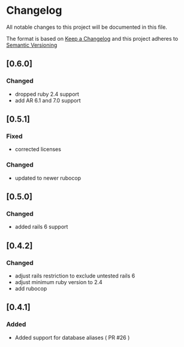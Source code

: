 # Changelog
All notable changes to this project will be documented in this file.

The format is based on [Keep a Changelog](http://keepachangelog.com/en/1.0.0/)
and this project adheres to [Semantic Versioning](http://semver.org/spec/v2.0.0.html)

## [0.6.0]
### Changed
- dropped ruby 2.4 support
- add AR 6.1 and 7.0 support

## [0.5.1]
### Fixed
- corrected licenses
### Changed
- updated to newer rubocop

## [0.5.0]
### Changed
- added rails 6 support

## [0.4.2]
### Changed
- adjust rails restriction to exclude untested rails 6
- adjust minimum ruby version to 2.4
- add rubocop

## [0.4.1]
### Added
- Added support for database aliases ( PR #26 )
